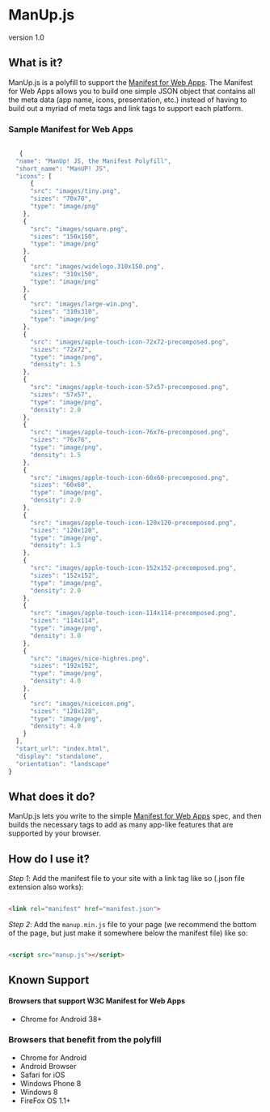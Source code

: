 # ManUp.js

version 1.0

## What is it?

ManUp.js is a polyfill to support the [Manifest for Web Apps](http://w3c.github.io/manifest/). The Manifest for Web Apps allows you to build one simple JSON object that contains all the meta data (app name, icons, presentation, etc.) instead of having to build out a myriad of meta tags and link tags to support each platform.

### Sample Manifest for Web Apps

```javascript
    
   {
  "name": "ManUp! JS, the Manifest Polyfill",
  "short_name": "ManUP! JS",
  "icons": [
      {
      "src": "images/tiny.png",
      "sizes": "70x70",
      "type": "image/png"
    },
    {
      "src": "images/square.png",
      "sizes": "150x150",
      "type": "image/png"
    },
    {
      "src": "images/widelogo.310x150.png",
      "sizes": "310x150",
      "type": "image/png"
    },
    {
      "src": "images/large-win.png",
      "sizes": "310x310",
      "type": "image/png"
    },
    {
      "src": "images/apple-touch-icon-72x72-precomposed.png",
      "sizes": "72x72",
      "type": "image/png",
      "density": 1.5
    },
    {
      "src": "images/apple-touch-icon-57x57-precomposed.png",
      "sizes": "57x57",
      "type": "image/png",
      "density": 2.0
    },
    {
      "src": "images/apple-touch-icon-76x76-precomposed.png",
      "sizes": "76x76",
      "type": "image/png",
      "density": 1.5
    },
    {
      "src": "images/apple-touch-icon-60x60-precomposed.png",
      "sizes": "60x60",
      "type": "image/png",
      "density": 2.0
    },
    {
      "src": "images/apple-touch-icon-120x120-precomposed.png",
      "sizes": "120x120",
      "type": "image/png",
      "density": 1.5
    },
    {
      "src": "images/apple-touch-icon-152x152-precomposed.png",
      "sizes": "152x152",
      "type": "image/png",
      "density": 2.0
    },
    {
      "src": "images/apple-touch-icon-114x114-precomposed.png",
      "sizes": "114x114",
      "type": "image/png",
      "density": 3.0
    },
    {
      "src": "images/nice-highres.png",
      "sizes": "192x192",
      "type": "image/png",
      "density": 4.0
    },
    {
      "src": "images/niceicon.png",
      "sizes": "128x128",
      "type": "image/png",
      "density": 4.0
    }
  ],
  "start_url": "index.html",
  "display": "standalone",
  "orientation": "landscape"
}

```

## What does it do?

ManUp.js lets you write to the simple [Manifest for Web Apps](http://w3c.github.io/manifest/) spec, and then builds the necessary tags to add as many app-like features that are supported by your browser.

## How do I use it?

*Step 1*: Add the manifest file to your site with a link tag like so (.json file extension also works):

```html

<link rel="manifest" href="manifest.json">

```

*Step 2*: Add the `manup.min.js` file to your page (we recommend the bottom of the page, but just make it somewhere below the manifest file) like so:

```html

<script src="manup.js"></script>

```

## Known Support

#### Browsers that support W3C Manifest for Web Apps

 - Chrome for Android 38+

### Browsers that benefit from the polyfill

  - Chrome for Android 
  - Android Browser
  - Safari for iOS
  - Windows Phone 8
  - Windows 8
  - FireFox OS 1.1+

